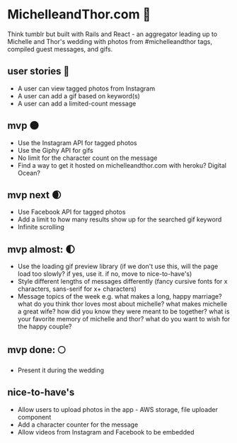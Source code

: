# MichelleandThor.com :love_letter:
Think tumblr but built with Rails and React - an aggregator leading up to Michelle and Thor's wedding with photos from #michelleandthor tags, compiled guest messages, and gifs.

## user stories :bust_in_silhouette:
* A user can view tagged photos from Instagram
* A user can add a gif based on keyword(s)
* A user can add a limited-count message

## mvp :new_moon:
* Use the Instagram API for tagged photos
* Use the Giphy API for gifs
* No limit for the character count on the message
* Find a way to get it hosted on michelleandthor.com with heroku? Digital Ocean? 

## mvp next :waxing_crescent_moon:
* Use Facebook API for tagged photos
* Add a limit to how many results show up for the searched gif keyword
* Infinite scrolling

## mvp almost: :first_quarter_moon:
* Use the loading gif preview library (if we don't use this, will the page load too slowly? if yes, use it. if no, move to nice-to-have's)
* Style different lengths of messages differently (fancy cursive fonts for x characters, sans-serif for x+ characters)
* Message topics of the week e.g. what makes a long, happy marriage? what do you think thor loves most about michelle? what makes michelle a great wife? how did you know they were meant to be together? what is your favorite memory of michelle and thor? what do you want to wish for the happy couple? 

## mvp done: :full_moon:
* Present it during the wedding

## nice-to-have's
* Allow users to upload photos in the app - AWS storage, file uploader component
* Add a character counter for the message
* Allow videos from Instagram and Facebook to be embedded






